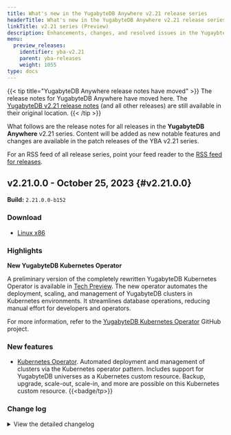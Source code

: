 ```yaml
---
title: What's new in the YugabyteDB Anywhere v2.21 release series
headerTitle: What's new in the YugabyteDB Anywhere v2.21 release series
linkTitle: v2.21 series (Preview)
description: Enhancements, changes, and resolved issues in the YugaybteDB Anywhere v2.21 preview release series.
menu:
  preview_releases:
    identifier: yba-v2.21
    parent: yba-releases
    weight: 1055
type: docs
---
```


{{< tip title="YugabyteDB Anywhere release notes have moved" >}}
The release notes for YugabyteDB Anywhere have moved here. The [YugabyteDB v2.21 release notes](../../release-notes/v2.21/) (and all other releases) are still available in their original location.
{{< /tip >}}

What follows are the release notes for all releases in the **YugabyteDB Anywhere** v2.21 series. Content will be added as new notable features and changes are available in the patch releases of the YBA v2.21  series.

For an RSS feed of all release series, point your feed reader to the [RSS feed for releases](../../index.xml).

## v2.21.0.0 - October 25, 2023 {#v2.21.0.0}

**Build:** `2.21.0.0-b152`

### Download

<ul class="nav yb-pills">
 <li>
   <a href="https://downloads.yugabyte.com/releases/2.21.0.0/yba_installer_full-2.21.0.0-b152-linux-x86_64.tar.gz">
     <i class="fa-brands fa-linux"></i>
     <span>Linux x86</span>
   </a>
 </li>
</ul>

### Highlights

**New YugabyteDB Kubernetes Operator**

A preliminary version of the completely rewritten YugabyteDB Kubernetes Operator is available in [Tech Preview](/preview/releases/versioning/#feature-availability). The new operator automates the deployment, scaling, and management of YugabyteDB clusters in Kubernetes environments. It streamlines database operations, reducing manual effort for developers and operators.

For more information, refer to the [YugabyteDB Kubernetes Operator](https://github.com/yugabyte/yugabyte-k8s-operator) GitHub project.

### New features

* [Kubernetes Operator](https://github.com/yugabyte/yugabyte-k8s-operator). Automated deployment and management of  clusters via the Kubernetes operator pattern. Includes support for YugabyteDB universes as a Kubernetes custom resource. Backup, upgrade, scale-out, scale-in, and more are possible on this Kubernetes custom resource. {{<badge/tp>}}

### Change log

<details>
  <summary>View the detailed changelog</summary>

<!-- ### New features

#### Other

* Integrates the `ap-south-2` region into YBA, updates the AWS AMIs to 8.8, and includes previously absent availability zones in the AWS regions. PLAT-10407
* Integrates SpecificGflags support into gflags audit, including a "readonly_cluster_gflags" field to tackle read replica overrides. PLAT-10616
* Introduces IAM support in the GCS backup configuration, enabling users to use workload identity credentials for backup storage config creation without manually passing json credentials via the UI/API. PLAT-10724
* Introduces DB node-based preflight validation for storage configurations used during backup/restore through the newly exposed gRPC `backupServiceValidateCloudConfig`, enhancing the reliability of backups and restores. A universe level runtime flag `skip_config_based_preflight_validation` is also added allowing users to skip these validations. PLAT-10725
* Introduces a `customer` level runtime configuration, `show_xcluster_config`, that unveils the underlying xCluster configurations from DR setups in the xCluster tab for better troubleshooting. PLAT-10734
* Rearranges `replicated-migrate` help message in ybctl for a more intuitive command flow, replacing its previous alphabetical order. PLAT-10970
* :Send GCP IAM flag to YBC for backup/restore in YBA Send GCP IAM flag,if given in the backup config,to YBC gRPC for backup and restore in YBA.Send GCP IAM flag to YBC for backup/restore in YBA PLAT-11042
* Introduces a new API for accessing a list of feature flag runtime configs, enabling dynamic rendering of UI component bases on flag values, without needing authorization. PLAT-11053
* Introduces a checkbox in the UI for the creation and editing of GCP storage configuration, facilitating the use of the USE_GCP_IAM feature. PLAT-11116
* Grants `update_profile` permission to ConnectOnly role, establishes a super admin check in the set runtime config key API, and prevents resetting of rbac runtime config. PLAT-11013,PLAT-11054,PLAT-11117
* Allows expanded role bindings for new resource types during role edits. Also permits viewing and updating users with requisite permissions, even after role editing. PLAT-11147
* Allows permission management in the performance advisor and disaster recovery user interface. PLAT-11344
* Expands access control by incorporating permissions to the performance advisor User Interface. PLAT-11344
* Now uses the request URI, not the request path, to authorize users during API calls. PLAT-11456
* *K8s Operator* - Automated deployment and management of  clusters via the K8s operator pattern.  Includes support for YBDB universe as a K8s custom resource.   Backup, upgrade, scale-out, scale-in, and more are possible on this k8s custom resource IDEA-664 -->

#### Improvements

* Introduces a local provider for enabling unit testing on the current host without the need to mock node managers, improving testing flexibility. PLAT-10055
* Corrects the architecture suffix for aarch64, enhancing URL distribution for local YB cluster testing. PLAT-10055
* Reimplements master operation completion check using ListMasters or ListMasterRaftPeers for efficient change configuration, now default, enhancing user workflow. PLAT-10162
* Prevents creation of a basic xCluster configuration if either universe is part of a transactional xCluster configuration. PLAT-10193
* Reduces PEX activation time by generating a PEX virtual environment on target's side for quicker and seamless python runtimes, mitigating slow execution issues in certain environments. PLAT-10217
* Reverts commit to address the issue of PEX activation slowdown of 4-8s in certain environments. PLAT-10217
* Reduces PEX activation time by generating a PEX virtual environment on target's side for quicker and seamless python runtimes, mitigating slow execution issues in certain environments. PLAT-10217
* Allows limited editing of in-use providers on the YBA UI, particularly beneficial for adding new regions. This feature introduces a new runtime config, retains unedited/unexposed provider details, and manages various enable/disable statuses for zones/regions. PLAT-10279
* Modifies the follower lag check to use the node endpoint instead of Prometheus metrics increasing reliability in scenarios where Prometheus might be down. Introduces a new runtime config `follower_lag.max_threshold` to allow control over the maximum time allowed for a tserver/master to lag behind peers. PLAT-10286
* Adjusts universe operations to update the database state only after completing actual tasks, refines KubernetesCommandExecutor to gather universe details from task parameters rather than the database, modifies parent workflows for GFlagsKubernetesUpgrade and KubernetesOverridesUpgrade to persist universe details to the database at workflow's end, and revises ConfigureDBApisKubernetes to store user intent in the universe after actual operation is executed. PLAT-10289
* Shifts the Prometheus configuration check to a preflight stage to early correct any configuration errors, although limitations remain for time syntax parsing in Golang. PLAT-10369
* Reduces false alarm rates by adjusting the severity label of the "DB Queue Overflow" alert from severe to warning, improving alert relevance. PLAT-10371
* Ensures predictability and prevents partial data deletion by disabling the master removal callback, relying on YBA for proper state clean-up. PLAT-10401
* Enables the display of restored tables (YCQL) in the front-end interface via the Restore List API. PLAT-10404
* Unifies all YBA python requirements to >=3.8, discontinuing support for Python 2 and disables Ansible offloading to the DB node if Python version is <3.8. PLAT-10475
* Integrates guard rails to check for existing tables before attempting to disable YCQL, enhancing data management. PLAT-10502
* Lets you set the `master_join_existing_universe` parameter to `false` post cluster creation, offering atomic replacement without recreating the config files. PLAT-10511
* Adds a public API endpoint for load balancers to identify the primary YugabyteDB instance in an HA configuration, thereby facilitating apt traffic routing. PLAT-10557
* Corrects the handling of missing Node UUIDs in 2.6 upgrades, ensuring universes created in older YBA versions can successfully execute tasks in newer releases and accessible in Read Replica (RR) clusters, thus preventing task failures. PLAT-10628,PLAT-10542
* Displays a warning when attempting to rotate node-to-node CA certificates for source universes in xCluster replication, informing that this action can interrupt replication and require a restart of the xCluster configuration. The warning also appears when toggling TLS encryption on/off for such universes, improving awareness of potential xCluster replication impact. PLAT-10660
* Augments the logging for backup schedules to aid in debugging issues related to incremental backups running more than once, particularly beneficial in resolving schedule failure alerts for users scheduling incrementals at short intervals. PLAT-10694
* Enhances chart zooming functionality to provide consistent scaling and fine-grained data points across various metrics, including YSQL and YCQL, by implementing unique tab names and updated table metric selection process. PLAT-10824,PLAT-10656
* Enables retrying the Upgrade KubernetesOverrides task for updating overrides on pods as the helm call is idempotent. PLAT-10977
* Introduces universe name and zone labels to DB pods and other resources established by YBA, dramatically aiding the creation of a shared service across multiple AZs, and offering smoother integration with CA automation systems. PLAT-10591,PLAT-10988
* Enables specification of a shared VPC project ID in the YBA UI for GCP providers, replacing the now redundant GCP project name field, enhancing VPC shared environment support and allowing better customization. PLAT-11065
* Introduces a `View Universe` option to inspect the user intent of the created universe and the status of the primary cluster and read replicas if available. PLAT-11107
* Revises backup prefix in YB to improve intuitiveness, triggering effortless grouping of parent and incremental backups. Backup storage locations become more human-readable linking parent and incremental backups. PLAT-11150
* Redefines the S3 directory hierarchy for YBA backups, resulting in a more intuitive and user-friendly structure to group full and incremental backups based on cluster uuid and parent backup uuid. PLAT-11150
* Updates Go version to 1.21.3 in YBA node agent and installer, enhancing security by fixing critical vulnerabilities. PLAT-11191
* Enables non-rolling gflag upgrade operations for YBC. This addition involves updating the gflag values in the cluster file, stopping and starting the YBC process, and updating the custom YBC gflag details in the clusters userIntent. Also ensures updated gflag values are applied during upgrade operations along with node binaries. PLAT-11198
* Adds `ts_live_tablet_peers` metrics to YBA charts, indicating the count of tablet peers (including followers and leaders) on each node. PLAT-11258
* Restores missing Path annotations in DrConfigController, PerfAdvisorController, TelemetryProviderController, and YbcController for smoother API interactions. PLAT-11264
* Allows support bundle collection even if a node fails or is down, preventing the bundle creation process from getting stuck. Also ensures stuck support bundles are deleted upon YBA restart. PLAT-11288
* Introduces new Memtable metric name, ensuring data visibility on master and version 2.20.0. Includes a migration script for swamper target files regeneration. PLAT-11315
* Redefines permission rules to grant `OTHER.READ` by default when `UNIVERSE.READ` is assigned, enhancing user's access to all associated resources. PLAT-11433
* Simplifies volume expansion process by ignoring errors during expansion of Persistent Volume Claim (PVC), allowing recreation of the Stateful Sets (STS), and then throwing any PVC expansion exceptions. This change improves error handling in the volume expansion process by continuing the operation despite issues at the PVC expansion stage. PLAT-11454
* Allows users to upgrade Linux OS VM directly through the universe creation page. PLAT-11482
* Prevents UI crash by adding compatibility check during image bundle addition on the universe creation page. PLAT-11482
* Allows collection of only recent core dumps from the request body. Adds two new fields in the `createSupportBundle` API: `maxNumRecentCores` to define the number of recent files to collect, and `maxCoreFileSize` to set a size limit for each file. Defaults for these fields are 1 and 25GB respectively, if not specified. PLAT-11505
* Enables disabling certificate validation for High Availability (HA) through runtime configuration for enhanced flexibility. PLAT-11526
* Allows custom role users to modify timezone using updateProfile API. PLAT-11585
* Now the list role binding API authorization only verifies for specific permissions, allowing users to view roles attached to their user profile. PLAT-11592
* Modifies version check workflow to handle non-existent settings and prevent rollbacks during a replicated migration if there's a YBA version change. PLAT-11630
* Revamps the UI wording by replacing `bootstrap` with `full copy`, modifying the modal text for better clarity and updating buttons to capital case. Includes the DR replica name in the switchover and failover modal titles and adjusts the confirmation text for clearer user interaction. PLAT-11664
* Introduces two Jupyter notebooks for xCluster and dr APIs use exemplification. Makes `bootstrapParams` an optional field for `set_tables` API and allows for skipping table bootstrapping when not passed during `add table`. Simplifies `create api` payload by using `bootstrapParams` instead of `bootstrapBackupParams`. Optimizes table selection in database during replication removal, focusing on YSQL tables. PLAT-11678,PLAT-11618,PLAT-10622
* Updates Akka version to 2.6.21 in YBA to support multiple subscribers. PLAT-11679
* Makes the lock and freeze mechanism for universe tasks simpler and easier to understand, reducing migration effort. PLAT-11769
* Adds backend API support for replicating colocated tables in xCluster UI. Introduces new table type and changes how tableID and tableUUID are used. Ensures better handling of table names and drops size info for child tables. PLAT-11770
* Simplifies on-prem setup by streamlining the movement of node-agents between providers, incorporating error message for download failures, and adding bind address for DNS usage. PLAT-11889
* Includes a runtime configuration `yb.node_ops.leader_blacklist.fail_on_timeout`, failing the `StopNodeInUniverse` operation if the leader blacklist doesn't complete within a set timeout. Beneficial for customers managing multiple failover layers to secondary databases. PLAT-11892
* Introduces a confirmation dialog for all edit operations on K8 based universes, ensuring consistency with VM based universes. PLAT-11943
* Displays the default master volume size as disabled and set at 50 GiB during the `Create universe` step for simplified setup. PLAT-11944
* Integrates BouncyCastle as the cryptographic provider for jwt token generation, enabling FIPS compliance. Adds BouncyCastleProvider to the security context before keyPair creation. PLAT-11952
* Increases readability of built-in Role descriptions by expanding the viewing area and adding a hover-over function. PLAT-11972
* Adjusts finalize info API to transmit universe name and version with uuid, reducing redundant API calls in UI. PLAT-11981
* Removes outdated provider credential update helper script to enhance security, and transitions away from Springframework encryptors to use Bouncycastle FIPS library for better compliance. PLAT-11999
* Includes alerts for db ysql/ycql webservers in YBA health checks to monitor 9070, 9300, and 13000 ports, enhancing awareness of node status. PLAT-12067
* Replaces the existing Python Cryptography library with OpenSSL to ensure future compliance with FIPS regulations while simplifying updates and reducing the need for major platform overhauls. PLAT-3538
* Incorporates support to replicate colocated tables through xCluster. The API adaptation only requires passing the parent table ID; the user interface remains unchanged. Make sure to follow the prerequisites for colocated replication, otherwise, replication won't function. PLAT-3748
* Allows certificate rotation for universes with expired certs by falling back to non-rolling upgrade from hot_reload. PLAT-4493
* Enables direct access to Master and Tserver UUIDs for each node within the Universe's nodes tab, easing debugging processes by eliminating the need to use the Master Admin UI. PLAT-5199
* Now allows retrying of the `Upgrade Kubernetes Universe` task. PLAT-8423
* Allows retry and abort operations for `InstallYbcSoftwareOnK8s` and `UpdateKubernetesDiskSize.java` tasks, enhancing task handling. PLAT-8425,PLAT-8426
* Optimizes upgrade process by prioritizing selection of an active tserver in the same region as the master leader, reducing time spent securing postgres connections in multi-region setups. PLAT-8975
* Allows users to disable the scraping of Kubernetes node metrics, that show CPU, memory, and disk utilization graphs for Kubernetes-based universes, with a new Prometheus flag. PLAT-9097
* Enhances backup script logging for better performance diagnosis. Logs capture start and end times of tasks, the time tasks enter and leave the queue, data transfer details, and command completion times. PLAT-9351
* Returns security vulnerabilities by upgrading the jackson-databind library to version 2.15.3 and changing to the latest managed version of ehcache at 3.10.8, from 2.10.6, that contained medium to critical severity vulnerabilities. PLAT-9635
* Introduces an API that automatically syncs users and roles from an LDAP server to a YBDB cluster running YSQL/YCQL, replacing the need for manual scripts. PLAT-9799
* Updates the generate script for easier usage, removes Azure ARM support, and reruns it with 8.9 as the desired version to address an issue with GPG key on older Almalinux 8 images. PLAT-12855

#### Bug fixes

* Introduces a confirm alert threshold step with a linkage to the alert configuration page for modifications and a reference line for the lowest replication lag alert threshold on the graph. Also separates metric filters into individual components to hide unnecessary split types from the user. PLAT-10138
* Restores an important check to prevent redundant disk modifications in the ResizeNode task, avoiding AWS's VolumeModificationRateExceeded error and facilitating smooth functioning. PLAT-10169
* Enhances the UI with support for failover, switchover and repairing halted DR configurations, while also adding DR and Universe DR state labels. PLAT-10170
* Enables restoration of backups moved from their original bucket to a different bucket in the same/another cloud, given the entire relative directory inside the bucket remains the same. PLAT-10179
* Refines error messaging during LDAP configuration by providing more specific feedback when an incorrect port is specified. PLAT-10181
* Enables fetching only universe-specific tasks for display on the universe task page, preventing the lack of task history for particular universes if they're not involved in the most recent 2000 customer tasks. PLAT-10194
* Disables user interface and API for Kubernetes Operator Enabled Universes to prevent state discrepancies. PLAT-10196
* Removes the UI and API access for Kubernetes Operator Enabled Universes to address late code review requests and maintain a cleaner runtime config cache. PLAT-10196
* Enables SpecificGFlags support in K8s operator, allowing AZ level overrides and modifying the method for editing K8s universe from the GFlags aspect. PLAT-10197
* Enables automatic deletion of related customer tasks/task info when a customer is deleted, speeding up platform startup in YBM environments. PLAT-10210
* Deletes respective customer tasks/task info upon customer deletion, speeding up platform startup times in YBM environments. PLAT-10210
* Allows adding a custom prefix to YBA application and audit logs through the new `filePrefix` field in `logging_config` and `audit_logging_config` APIs. PLAT-10223
* Expands OIDC authentication support to Kubernetes-based universes and resolves GFlags upgrade failure in these universes. PLAT-10277
* Introduces an enhanced metrics view to the DR config panel, featuring customizable granularity and new xCluster replication metric graphs. Furthermore, adds grouping and aggregation support to xCluster metrics, updates metric refetch logic for `live` graphs, and removes the configure RPO step from DR config creation. Additionally, it ensures fixed time interval data won't auto-refetch and introduces the ability to view top k nodes/ namespaces/ tables. PLAT-10283
* Ensures correct interpretation of special characters and spaces in log filtering by quoting the grep_regex variable passed to the command line script. PLAT-10321
* Allows volume size reduction during Full move in YBA with the use of `allow_volume_decrease` configuration for seamless instance type transitions from I3.2xLarge to I3.xLarge in AWS. PLAT-10325
* Ensures crash prevention on the `Create Alert` page by hiding the `default destination` option if no default destination is previously set by the user. PLAT-10340
* Allows the removal of a previously added Kube config file or pull secret file when editing a Kubernetes provider config on YBA, enhancing user flexibility. Also changes the wording on the edit form to indicate that an empty replacement equates to file removal. PLAT-10348
* Introduces an `active` field in the image bundles, hardens image bundle validation for region additions in the provider, and accommodates three types of bundles: YBA_ACTIVE, YBA_DEPRECATED, and CUSTOM. Transfers image bundle editing to the task and removes region references from the image bundle when the region is deleted. It now strictly fetches `active:true` image bundles for each provider & structure. PLAT-10363
* Enables defining custom resources for tserver and master pods via integrated K8sCustomResource in the K8s operator. PLAT-10386
* Introduces unit tests to verify upgrades request parameters, ensuring invalid API calls are properly rejected. PLAT-10394
* Simplifies the editing of universe by changing the order of master operations to improve shell master existence, changing config for each master and updating master addresses for all tservers and masters after every config change. PLAT-10400
* Ensures database state matches YBA expectations before initializing key operations, thereby preventing unexpected masters or tservers from interfering with the process. PLAT-10402
* Enables retries for ResizeNode+Gflags tasks by checking for any gflags changes, preventing `Nothing changed!` response if only the second phase fails. PLAT-10409
* Halts the construction of PEX with Python versions <3.8, unifies all Yugabyte Advanced (YBA) requirements to Python >=3.8 for secure updates of grandsio and cryptography, and adds a mandatory pre-check for Python version >=3.8 in YBA-Installer. PLAT-10415
* Introduces a helm precheck to fail the instance if the conditions ==false and =True are met. PLAT-10416
* Allows the status updater to detect resources outside of the operator namespace. PLAT-10417
* Enables the operator to efficiently manage resources outside its running namespace by embedding resource type, namespace, and name into the task. PLAT-10417
* Reverts status updater functionality to operate only in the designated namespace, not where the resource resides. PLAT-10417
* Enables the operator to efficiently manage resources outside its running namespace by embedding resource type, namespace, and name into the task. PLAT-10417
* Reverts status updater functionality to operate only in the designated namespace, not where the resource resides. PLAT-10417
* Enables the finalizer to return on deleting the `ybuniverse` resource, preventing delete command hang-ups post successful deletion. PLAT-10418
* Simplifies the reboot process during provision by using the Ansible shell module to execute commands directly, boosting the reconnection speed and improving universe creation consistency. PLAT-10422
* Introduces runtime flag checks for all new RBAC APIs, also marking them as `PREVIEW` via `@YbaApi` annotation. PLAT-10438
* Introduces the @YbaApi annotation to express API visibility and state, offering public, preview, internal, or deprecated states as status options. PLAT-10456
* Removes outdated definitions once part of the API, streamlining database operations and enhancing `swaggerGen` functionality. PLAT-10456
* Reverts overly aggressive swagger definitions removal and introduces manual marking as internal for better control and introduces YbaApi annotation. PLAT-10456
* Enables users to specify basic customer information via Helm install option, creating customers without UI interaction, fostering more efficacy in proof-of-concept use cases. PLAT-10477
* Enables the creation of a universe using disabled YBDB releases, which are now available in the `Create Universe` software version dropdown, potentially smoothing out universe creation workflow. PLAT-10481
* Introduces validation when assigning or adjusting role bindings for resources with generic permissions, ensuring correct role bindings for specified resources. PLAT-10483
* Reduces network bandwidth usage by disabling `help` showing in YB's Prometheus data scrapes by passing `show_help=false` to metrics endpoint. PLAT-10489
* Rectifies the Kubernetes operator's logic for picking/generating providers, ensuring it accurately uses the specified `providerName` from Universe CR or generates an auto-provider when absent. Fixes provider handling that previously incorrectly picked the first available. PLAT-10493
* Rectifies the Kubernetes operator's logic for picking/generating providers, ensuring it accurately uses the specified `providerName` from Universe CR or generates an auto-provider when absent. Fixes provider handling that previously incorrectly picked the first available. PLAT-10493
* Refines the logic of preexisting providerName handling in the K8s operator, ensuring the accurate selection of the provider name if specified, boosting universes' creation accuracy. PLAT-10493
* Corrects the provider selection process in Kubernetes operator, ensuring it now correctly picks the specified provider name for universe creation. If not specified, it auto-generates a unique one for Kubernetes-based installations. Also, fixes a flaw that previously selected the first Kubernetes provider regardless of specified provider name. PLAT-10493
* Resolves the KubernetesStatusUpdater Null issue found in dev testing by correctly initializing KubernetesOperatorController, which now ensures successful injection of the KubernetesOperatorStatusUpdater. PLAT-10494
* Extends `kubectl get` response for `ybuniverse` resource by showing additional Universe state and DB version columns, improving visibility of universe information. PLAT-10495
* Resolves a configuration issue by reading values from the runtimeConfig with a fallback to static conf, ensuring successful universe creation, especially when runtime config is defined at the customer scope. This prevents potential universe creation failures on recent master runs. PLAT-10496
* Allows building the YBA CLI binary using `make`, adding commands like `yba auth` for API Key connection, `yba provider list` to list current customer providers, and supporting CRUD operations for Providers and Universes. PLAT-10500,PLAT-10499,PLAT-10498
* Introduces a new YBButtonGroup Component and the corresponding storybook, akin to the one used for the ReplicationFactorField.tsx. PLAT-10507
* Increases the default retention period of the PITR configuration for transaction xCluster to 3 days, enabling late disaster response failovers. PLAT-10509
* Hides the DR Config APIs to prevent exposure in upcoming YBA versions as they are not yet finalized. PLAT-10510
* Introduces a pre-check for removeNodeFromUniverse to avoid removal failures, ensures `waitForDataMove` always executes to prevent data loss, and performs better cluster checks in removal processes. Additionally, includes a new runtime config `yb.always_wait_for_data_move` for more behavioral control. PLAT-10522
* Eliminates the `yb.always_wait_for_data_move` from RUNTIME-FLAGS.md, ceasing instance alive checks on node stop and removal. PLAT-10522
* Allows a rolling reprovision of DB nodes during software upgrade to avoid simultaneous reboots and subsequent client unavailability. PLAT-10527
* Reduces potential downtime during a rolling upgrade flow by avoiding node reboots during YBC software upgrades from version 2.14 to >=2.16 on Alma8 with YBA >=2.18.2. PLAT-10527
* Reverts unintended reboot during YBC upgrades or systemd updates on RHEL8 user mode systemd setups, mitigating potential downtime. PLAT-10527
* Enables CA certificate chains in YBA's trust store, fixes issues with deleting CA certificates, and handles migration of certificate chains during YBA migration V274, reducing user-facing UI errors. PLAT-10530,PLAT-10529
* Enhances the Postgres container upgrade script for superior error handling, ensuring smoother upgrade regardless of the Docker version, benefiting both replicated and K8s deployments. PLAT-10531
* Upgrades Google-java-format library version to ensure Java formatting aligns properly with Java 17 constructs. PLAT-10537
* Displays the database name as part of the Disaster Recovery (DR) components states during the xCluster setup bootstrapping process. PLAT-10539
* Refines the SupportBundleCRD to correctly interpret "GFlags" and fetch the customer UUID on-demand, preventing operator initialization failure at first boot. PLAT-10544,PLAT-10414
* Allows editing of universe configuration, adding multiple validations to ensure changes are correctly applied and preventing side-changes like gflag updates. PLAT-10547
* Restores missing UI padding in the backup section by adding a `.row` definition to the base of the backup. PLAT-10548
* Incorporates the `useTablespaces` boolean factor while listing backups. PLAT-10552
* Resolves the issue of backup failure due to NullPointerException when there are decommissioned but not yet removed nodes by adding blank/empty check for the private_ip field. PLAT-10554
* Introduces Prometheus basic auth configuration to YBA-installer and enables a successful migration from replicated to yba-installer. PLAT-10556
* Allows a short timeout for the node-agent connection check to speed up the handling of unreachable connections. PLAT-10558
* Addresses an issue where incorrect master key rotation occurs during the first backup/restore from an Encryption At Rest (EAR) universe to a non-EAR universe, ensuring a proper master key rotation operation and correct enabling of EAR. PLAT-10560
* Enhances SUSE Linux support by modifying the systemd unit directory for all OS in the SUSE family to address Universe creation failures due to differing parsing by ansible. PLAT-10561
* Enables periodic garbage collections to free up unused memory and updates the Java version used for Github lint checks, ensuring smooth system performance. PLAT-10574
* Eliminates stale PostgreSQL socket lock files upon pod startup in Kubernetes, preventing PostgreSQL from failing to start and offering seamless restarts. PLAT-10576
* Improves the reliability of backup restores in Docker-based installations by rectifying the command generated by `yb_platform_backup.sh`, addressing issues of the restore process failing due to inaccessible file paths. PLAT-10579
* Resolves the failure of the `yb_platform_backup.sh` restore commands in version 2.18.3 by fixing the `back_plat_version` variable assignment and addressing the "no such file or directory" error while running `pg_restore` inside the container. PLAT-10579
* Sorts table details and tables for GET xclusterConfig and DrConfig endpoints in reverse severity order, prioritizing bad statuses to enhance database health visibility. PLAT-10580
* Corrects an issue in the GetLiveTserversInPrimaryCluster method by considering `ToBeRemoved` state as `Live`, thus preventing the `invalid parallel backups` error during backup processes. PLAT-10599
* Enables successful project import to Idea with the latest master, ensuring uninterrupted workflow. PLAT-10603
* Prints stack trace for troubleshooting when Prometheus-metrics endpoint failure occurs, enhancing debugging capabilities. PLAT-10605
* Boosts reliability by ensuring EditUniverse tasks remain retryable even if Destroy Server subtasks fail partially due to script deletion. PLAT-10606
* Restores the display of the instance type for non-Kubernetes universes on the Primary Cluster Widget overview page, correcting an error that caused the "Number of Cores" field to show instead. PLAT-10608
* Displays TServer label on top of Disk and CPU Usage to prevent user confusion and enhances disk widget accuracy for K8 universes tests. PLAT-10609
* Avoids Node pages crashes by enabling optional chaining operator for undefined `accessKey` in `NodeConnectModal.js` and displays `<private key>` in the access command if the actual private key is unfindable. PLAT-10613
* Refines CPU usage alert calculation for new universe deployments, eliminating false alerts and enhancing accuracy. PLAT-10614
* Allows you to sync roles seamlessly before enabling the `use_new_authz` runtime flag, eliminating errors when adding new customers. PLAT-10618
* Rectifies proxy settings format in the `yb-file` when proxy is enabled, ensuring accurate pick-up at customer end. PLAT-10620
* Resolves backward compatibility issues in new YBA releases by ensuring successful task completion even when Node UUID is missing, a problem reported in multiple Universes. PLAT-10628
* Resolves the alert configuration issue when having multiple customers, enhancing the upgrade from version 2.19.3.0-b122 to 2.21.0.0-b12 to prevent Yugaware container from shutting down. PLAT-10629
* Ensures seamless pausing and resuming of Azure (encryption enabled) universe by fixing parsing of VM state, preventing `Could not find last PowerState for VM` error. PLAT-10630
* Rectifies prechecks for NFS-based backups in Kubernetes that resolves a "Directory not writable" error by converting directory write test commands into a tuple format compatible with both `kubectl` and SSH. PLAT-10632
* Corrects parsing of comma-separated security group inputs and open ports validation in AWS provider Configuration Validation, enhancing Successful Provider Creation. PLAT-10637,PLAT-10638
* Resolves scenarios post-YBA upgrade where Instance type needed to be displayed if migration script was not run, by correcting primary cluster configuration for k8 universe. PLAT-10639
* Expands a user's role binding automatically when extending their role to include `UNIVERSE.CREATE`, setting `allowAll=true` and an empty resource UUID. PLAT-10640
* Adds retry functionality to Cloud Provider Create task to address potential network intermittent issues, enhancing provider creation and bootstrap API operation. PLAT-10642
* Resolves the issue of YBButton displaying a white background on hover in the UI. PLAT-10645
* Adjusts the advanced restore form to maintain its `submitting` state until the API request has processed fully, preventing multiple submissions and ensuring users understand when their request is being processed. PLAT-10646
* Eliminates the issue of retaining "Outlier Tables" graph when switching between different universe metrics, ensuring a reset to the "Overall" section for each universe visited. PLAT-10658
* Increases Ansible timeout to handle slow disks and low CPU during Yugabyte unpacking, reducing node remove/add action exceptions. PLAT-10659
* Eliminates duplicate region codes from universe list items, ensuring regions shared by both the primary and read replica clusters aren't counted or shown twice. PLAT-10666
* Resolves numerous UI and RBAC issues, including lack of access to alerts, backups, and various tabs for superadmin, issues with roles and permissions, and non-working sort functionality. PLAT-10670
* Corrects the Disk Volume Usage Percent Graph in the outlier nodes mode to ensure accurate node-wise usage percentage distribution for partitions beyond the root partition. Also enhances the NODE_DISK_USAGE alert to support alerting on non-default mount points, ensuring proper disk monitoring in on-prem Universes with customized mount paths. PLAT-10676
* Enables `allowAll=false` and empty resource UUID set in the new RBAC when creating or updating role bindings, restricts `OTHER.SUPER_ADMIN_ACTIONS` permission in custom roles, user assignment of `SuperAdmin`role to any role bindings, and scoping down of system defined roles. No longer pass `resourceGroup` in the payload for `roleResourceDefinitions` for system-defined roles. PLAT-10689
* Introduces an option to add service account names to DB pods through `serviceAccount` in DB helm charts. PLAT-10691
* Reinstates the missing `Restore Tablespace` option for Incremental Backups, enhances the visibility of the `Backup location` button in Restore History, and removes the `Aborted` filter from Restore History. PLAT-10695
* Displays restored tables list in the restore history page, including details like time taken for restore, restored keyspaces/databases, and backup location. PLAT-10700
* Expands the retryability factors for SoftwareUpgrade and VMImageUpgrade tasks, enhances the universe lock with two phases for running validations and makes CertsRotate task retryable. PLAT-10701
* Enables retry for failed upgrade tasks, particularly for GFlag upgrade or TlsToggle tasks, maximizing task success rate. This also includes inclusions of validation runs between the two-phase universe lock, improving task processing reliability. The CertsRotate task has also been made retryable for added task resilience. PLAT-10701
* Refactors universe lock into two distinct phases: `lock only` and `freeze`, enabling run validations between these phases. The update doesn't necessitate any API alterations except for a task type addition. PLAT-10705
* Allows tasks to run between lock and freeze operations, handling any task failures smoothly without hindering upcoming tasks. PLAT-10705
* Resolves issues with V298 migration in the master, ensuring accurate conversion of the providerType field and enhancing safety. PLAT-10708
* Facilitates crashing of YBA if the operator thread fails on initiation, controlled by the runtime configuration `crash_yba_on_operator_init_failure`, now included in Helm chart changes. PLAT-10710
* Restores original data-test-id in the Encryption in Transit modal to fix issues with editing security locators and the submit button. PLAT-10713
* Enhances the primary cluster filter functioning by utilizing `isTserver` and `isMaster` fields, ensuring effective navigation in the nodes/pods section. PLAT-10717
* Allows developers to track cloud resources effectively by automatically filling in custom development tags during the universe creation process. Note that this doesn't apply to K8 and OnPrem as they lack a user tag list. PLAT-10727
* Introduces API examples for setting up high availability configurations on primary and standby servers, including adding certificates, creating HA configurations using the same authentication key, and promoting initial standby to active with the latest backup. PLAT-10729
* Displays a specific number of under-replicated tablet IDs during the `CheckUnderReplicatedTablets` subtask for easier troubleshooting. PLAT-10736
* Adjusts the xCluster UI to use `database` over `keyspace`, reflecting a terminology preference as users primarily use YSQL. Fixes a grammatical error in the source universe text. PLAT-10745
* Allows updating of cgroup size during the resize node flow to ensure its dependency on instance type/volume size. PLAT-10752
* Updates the ybainstaller to use Postgres 14.9, offering latest features and improvements from this version. PLAT-10753
* Ensures CEL validation checks that the number of nodes is greater than or equal to the replication factor. PLAT-10755
* Prevents unnecessary alterations in UniverseCRD.yaml parameters using CEL, ensuring consistency and stability in Kubernetes universe creation, while also fixing a minor duplication issue in replicationFactor. PLAT-10768
* Corrects user interface bugs, ensuring the auto-selected permission in RBAC visibly displays a tooltip for first-time users. PLAT-10780
* Introduces sample xCluster tests for local provider, demonstrating how data replication operates between two universes, and confirming data is correctly duplicated on the target universe. PLAT-10788
* Introduces sample xCluster tests for local provider, demonstrating how data replication operates between two universes, and confirming data is correctly duplicated on the target universe. PLAT-10788
* Allows the use of `su -c` to run commands as a specific user, enhancing compatibility with corporate sudo whitelists. PLAT-10794
* Enhances the documentation for the `bring your own encryption in transit` workflow, providing more detailed instructions for the verification process and explaining when a client certificate is needed. PLAT-10799
* Prevents selection of duplicate roles and accurately displays universe count in the portal even when no universes are present. PLAT-10802
* Fixes an error in Yugabyte Platform's `Replicated to YBA Installer Migration`, caused by hardcoded restore directory paths, enabling seamless system upgrades without backup failures. PLAT-10806
* Optimizes node-agent certificate updates by using serializable transactions with retry, reducing the risk of future changes and potential interference. PLAT-10809
* Disables "Edit Role" for system roles, enhancing security by prohibiting unintentional changes while still displaying role permissions and associated users. PLAT-10813
* Shifts common migration V311 to the Postgres directory to fix unit tests, prevent accidental deletion of customer data, and improve disk cleanup for enhanced performance. PLAT-10819
* Introduces a check to prevent unnecessary processing of disk/DB files when `ywFileDataSynced` is completed and `disableSyncDBStateToFS` is true, saving startup time. PLAT-10820
* Refines universe creation process with read replica nodes for on-premises universes by correcting a condition limiting proper node clean-up, enhancing the stability and reliability of universe creation. PLAT-10823
* Resolves broken GflagsUpgrades on Kubernetes by correcting dynamic request binding and adding missing JsonDeserialization annotations. PLAT-10827
* Introduces unit tests for the rollback feature in the YBA, enhancing API and utility file testing with task testing in the pipeline. PLAT-10829
* Introduces unit tests for software/rollback/finalize upgrade tasks, enhancing rollback support on both VM and k8s universes. PLAT-10829
* Fixes UI crashes with API's error response by introducing optional chaining for variables and a generic error message. PLAT-10835
* Disables `Add GFlags`, `Add as JSON`, and `Apply Changes` buttons on the GFlag UI page without UNIVERSE.UPDATE permissions. PLAT-10845
* Rectifies UI bugs to deliver precise information messages that clarify why backup on Universe is disallowed. PLAT-10849
* Corrects the issue with starting Azure VM instances, leading to successful Resume Universe operations in the 2.21.0.0-b65 build. PLAT-10859
* Removes the check for private IP during node agent installation, now defaulting to SSH when it's not set, avoiding installation skips and allowing universes to start up. PLAT-10860
* Updates the YBC version to 2.0.0.0-b15 on master, incorporating GKE SA related commits. PLAT-10866
* Restores YBC version back before it was updated to 2.0.0.0-b15 on Master. PLAT-10866
* Changes the `always_backup_tablespaces` runtime flag to hidden and defaults to false. PLAT-10867
* Changes the "useTablespace" option in the user interface to be unchecked by default with the "always_backup_tablespaces" runtime value now defaulting to false and hidden. PLAT-10868
* Expands Memtable metrics display by adding new metric names to normal_level_params.json, ensuring proper data visualization and improving compatibility with DB changes backported to 2.18. PLAT-10873
* Adjusts the smallest range for detailed metrics, by increasing the minimum metric query step to 3 scrape periods, while also removing the limitation on the minimum period. This change allows smooth scrolling regardless of metrics UI, and ensures data point accessibility at any time, eliminating error responses. PLAT-10877
* Enables swifter node addition by refactoring the AddNodeToUniverse scheme into a new model with advanced pre-check capabilities. PLAT-10878
* Refactors StopNodeInUniverse task to accommodate task freezing changes, ensuring smoother operation when a node stop is necessary. PLAT-10879
* Refactors the StartNodeInUniverse task to accommodate new task freezing changes and include a pre-check for the start node. PLAT-10881
* Refactors the DeleteNodeFromUniverse task to integrate new task freezing changes and shifts the delete node pre-check. PLAT-10882
* Refactors the `ReleaseInstanceFromUniverse` task, incorporating new task freezing changes and relocating pre-check for release node. PLAT-10883
* Enables earlier pre-check for reboot/hard reboot tasks to align with new task freezing modifications. PLAT-10884
* Refines node equality assessment and sequences subtasks in universe creation and editing more adeptly for fewer later issues. PLAT-10886
* Alters authentication protocols to fetch resource details based on a logged-in user's scope, eliminating unnecessary permission checks and enabling API token authentication. PLAT-10841,PLAT-10887,PLAT-10129,PLAT-10810
* Grants `ConnectOnly` role by default when no system roles are assigned, enhances error messages for incorrect permissions in Create Role API, and sets `OTHER.READ` as a prerequisite for `UNIVERSE.CREATE` permission. PLAT-10692,PLAT-10891,PLAT-10840
* Rectifies issues on CentOS 7 by invoking the ansible-playbook script first when the shebang line's length causes truncation. PLAT-10897
* Annotates the YugabyteDB APIs with correct visibility states including public, internal, preview, or deprecated, improves API documentation, and performs scrubbing operations for consistent API descriptions. Enhancements to the platform also include documenting SQL commands to disconnect a universe from the platform, deprecating certain UI functions, and displaying deprecation messages in red in API docs. Modifies the handling of runtime configs for API calls to boost performance, and eliminates the usage of enableYBC and installYBC in the UniverseTaskParams for streamlined operations. PLAT-10899
* Grants read permissions to Universe configuration and fetch logs API, addressing issues with creating Universe and loading availability zones. PLAT-10721,PLAT-10904
* Positions `Retry Task` button next to the Universe name and navigates to the Task tab upon retrying a failed task. PLAT-10905
* Streamlines the permissions required for URL Endpoints and their handling by the UI, restricts certain security adjustments without explicit permissions, and provides consistent information messages to users lacking necessary permissions. PLAT-10894,PLAT-10909,PLAT-10844
* Revises EAR according to API scrub 2.20 documentation, confirms all RBAC APIs are already internal, and announces no changes required for Support Bundle APIs. PLAT-10910
* Rectifies the visibility of RBAC permission errors when insufficient permissions prevent the "Create Support Bundle" button from functioning. PLAT-10917
* Sets the `updateSucceeded` bit to false by default prior to universe creation, preventing incorrect display of a validation success indication in the UI. PLAT-10924
* Integrates sync validation for all tasks in ITask, ensuring all common validations - such as short-running and param checks - occur before task submission. PLAT-10926
* Lowers the default timeout for the on-prem preflight check command from 3 hours to 5 minutes to prevent indefinite hang-ups. PLAT-10929
* Ensures proper permissions for .bash_profile files, eliminating errors when the `yugabyte` user reads/executes the file on OS's where these files are not automatically created. PLAT-10930
* Adjusts the `load_balancer_initial_delay_secs` gflag to increase the default timeout to 8 minutes, ensuring greater accuracy in the `waitForDataMove` function after master leader failover and preventing potential data loss. PLAT-10931
* Updates YBC version to 2.0.0.0-b16, fixing a GCP backup issue. PLAT-10932
* Allows downloading of support bundle with `UNIVERSE.READ` and `OTHERS.CREATE` permissions and deletion with `OTHERS.DELETE` and `UNIVERSE.READ` permissions. PLAT-10933
* Allows successful access key rotation for manually uploaded keys by generating the correct public keys, eliminating connectivity issues to DB nodes. PLAT-10935
* Modifies API tests to display all errors simultaneously, simplifying the troubleshooting process, and marks APIs including Alerting, PA, Telemetry, and Maintenance as indicated in the document. PLAT-10937
* Rectifies the SSO login glitch by shifting the RBAC enabled logic to the Authenticated container, ensuring uninterrupted login experience. PLAT-10942
* Introduces `disabled` feature for the `readOnly` and `backupAdmin` roles, correcting the API call made while altering passwords. PLAT-10960
* Establishes a foreign key constraint between customer and provider, eliminating dangling references, and facilitating cleanup of associated entities. PLAT-10967,PLAT-10969
* Adds support for partial upgrade, finalize, and rollback of Kubernetes universe database upgrades. PLAT-10971,PLAT-10974,PLAT-10973
* Updates the V290 migration process to reduce YBA startup time, by substitifying the lengthy query task with a faster one and enabling TaskGC to handle subtask deletion if query execution is prolonged. PLAT-10976
* Discourages attempts to replicate a subset of tables from a YSQL database with a reinforced restriction within the edit table modal, enhancing user awareness and preventing unsupported bootstrapping scenarios. PLAT-10982
* Prevents creation of extra xCluster/Disaster Recovery (DR) configurations for universes already engaged in transactional xCluster configurations, with tooltips explaining the action, enhancing user awareness and preventing configuration conflicts. PLAT-10984
* Enables control over container-level resources within a pod using overrides, offering container-specific resource adjustability primarily for `yb-cleanup` and `ybc`. PLAT-10990
* Marks the stability of xCluster APIs with appropriate annotations, making it easier to determine their dependability. PLAT-10991
* Enables read-only users to see `Create Backup` buttons as disabled to prevent backup initiation on the tables page. PLAT-10993
* Enables creation of xcluster replication with universe permissions only, eliminating the need for additional resource permissions. PLAT-11000
* Modifies API annotations for deprecated APIs in Backup/Restore/Schedules flow for clearer user understanding. PLAT-11001
* Unveils updates to user permissions, enabling Edit Universe and Edit Security buttons with UNIVERSE.READ permission, allowing the view of universe configuration, and adjusting backup and restore permissions for SuperAdmin. PLAT-11004,PLAT-10940,PLAT-10908
* Ensures actionable buttons display permission errors when clicked, enhancing user interaction with Certificates, Alert Policies, and User Roles management, particularly for SuperAdmin users. PLAT-11011
* :Fixed Typo from -fix :Buttons don't show perm error when clicked Fixed a typo [RBAC}UI]Buttons don't show perm error when clicked Add Certificate 2.Create Alert Policy 3.Delete and Edit User -Only SuperAdmin user 4.Edit/Delete System Roles PLAT-11011
* :New Rbac Validator changes -[RBAC|UI]Make superadmin permission changes on UI based on backend Implemented new Validator to support Api to permissions mappings.Previously,we used to maintain a api to perm mapping ourselves.But,now the mapping comes from the backend.Created a new rbac validator to adopt this.Changed all the occurrence of the old validator to new validator [RBAC|UI]Make superadmin permission changes on UI based on backend In backend,we have made changes to not enable/edit LDAP/OIDC/HA/Runtime configuration.We need to make sure UI is consistent PLAT-11016
* :Fix:Removal of data-testid New Rbac Validator changes -[RBAC|UI]Make superadmin permission changes on UI based on backend data-testid are accidently removed of this [[|diff ]]This diff adds this again [RBAC|UI]Make superadmin permission changes on UI based on backend In backend,we have made changes to not enable/edit LDAP/OIDC/HA/Runtime configuration.We need to make sure UI is consistent PLAT-11016
* :[dr]Set up PITR configs for added DBs without bootstrapping Previously,YBA did not set up PITR configs while adding new DBs to an existing xCluster config if no tables in that DB required bootstrapping.This diff addresses that issue.[dr]Set up PITR configs for added DBs without bootstrapping PLAT-11018
* ::Sort Instance type dropdown list by number of cores Sort Instance type dropdown list by number of cores One of the basic suggestions by both field team and Kannan was to ensure we just dont sort by instance type alone but alone by number of cores [UI]Sort Instance type dropdown list by number of cores Sort Instance type dropdown list by number of cores for public cloud providers PLAT-11020
* :Add ability to configure aggregate query aggregator and keep consistent query granularity Context When SplitMode is not NONE (.we’re dealing with topk,bottomk),YBA chooses a subset of time series to highlight by using the `topk`/`bottomk`aggregators provided by Prometheus.When picking a subset of time series to highlight,we would like to add an additional time series which is the aggregation over the set of time series (.the Prometheus instant vector)which pass the specified filters and is at the same granularity as the subset.Since our aggregated query currently drops `by`clause,we end up showing an aggregation over a potentially different level of granularity.As an example,consider a lag metric like `async_replication_sent_lag_micros`.Here we are interested in capturing the maximum lag at any point in time and reporting this at various levels of granularity (ex.cluster,namespace,table).The following query will show us the time series containing the maximum lag for each 36 second period:PromQL:Returned time series (a):Now looking at set of time series obtained by taking the max for each unique namespace we see there are only two time series returned.PromQL:Returned time series (b):Prior to this diff,we were dropping the `by`clause and using the aggregation specified for the query granularity (.max/min/avg by cluster/namespace/table,etc.)and applying it to the underlying instant vector.This meant that we would aggregate over all the times series from (a)instead of the two from (b).PromQL:In our example,this means we are taking the max over the four time series (a)shown above.In practice,this is not an issue if we aren't digging into various levels of granularity,but it would be nice to give the user the ability to choose how the aggregated query is aggregated and have it match the same level of granularity that they're currently on.A query which will take the average of the instant vector matching our intended granularity will look like:This takes the average over the 2 time series shown in (b).Changes -Adds a property called `aggregatedValueFunction`to `MetricSettings`for users to specify their desired aggregate query aggregator (same type as `NodeAggregation`).-The `aggregatedValueFunction`is then added as part of the metric context and wrapped over the constructed base query as the last step.-Keep the same level of granularity for aggregate queries by keeping the `by`clause in the base query.-Return a separate aggregate value time series for each label specified in the `Metrics.yml``groupby`field which isn't one of the current split labels.-This is because the split labels are the very labels we want to aggregate across.-Added a unit test to ensure we can set `aggregatedValueFunction`and have it correctly added to the query.*base query is being used to refer to the query expression for time series (b)[Platform]Add ability to configure aggregate query aggregation method and keep consistent query granularity When SplitMode is not NONE (.we’re dealing with topk,bottomk),YBA chooses a subset of time series to highlight by using the topk /bottomk aggregators provided by Prometheus.When picking a subset of time series to highlight,we would like to add an additional time series which is the aggregation over the set of time series (.the Prometheus instant vector)which pass the specified filters and is at the same granularity as the subset.Since our aggregated query currently drops by clause,we end up showing an aggregation over a potentially different level of granularity.As an example,consider a lag metric like async_replication_sent_lag_micros .Here we are interested in capturing the maximum lag at any point in time and reporting this at various levels of granularity (ex.cluster,namespace,table).The following query will show us the time series containing the maximum lag for each 36 second period:PromQL:Returned time series (a):Now looking at set of time series obtained by taking the max for each unique namespace we see there are only two time series returned.PromQL:Returned time series (b):Prior to this diff,we were dropping the by clause and using the aggregation specified for the query granularity (.max/min/avg by cluster/namespace/table,etc.)and applying it to the underlying instant vector.This meant that we would aggregate over all the times series from (a)instead of the two from (b).PromQL:In our example,this means we are taking the max over the four time series (a)shown above.In practice,this is not an issue if we aren't digging into various levels of granularity,but it would be nice to give the user the ability to choose how the aggregated query is aggregated and have it match the same level of granularity that they're currently on.A query which will take the average of the instant vector matching our intended granularity will look like:This takes the average over the 2 time series shown in (b).Releases/Backports:This improvement is strongly recommended for an PLAT-11026
* :Make the required permission annotation changes for APIs Modified the required permissions based on the discussion with the team.[PLAT][RBAC]Only superadmin should be able to do CRUD ops for HA As per older RBAC,both admin and superadmin can perform HA operations.We need to decide what to do going forward.[testschedulebackup-aws-rf3]DELETE:/api/v1/customers/{uuid}/schedules/{uuid}is not working with BACKUP_RESTORE permissions Permissions on User:Logs:[RBAC][YBA]YBA doesn't shows Universe cost,CPU usage and Disk Usage to users with View universe permission User roles:Builtin roles -Connect-only Custom roles -View Universe Resume/Pause Universe [testsimpleops-aws-nton-tls]api/customers/{uuid}/universes/uuid}/tables/{uuid}/create_backup is not working with UNIVERSE.BACKUP_RESTORE permissions /api/customers/{uuid}/universes/uuid}/tables/{uuid}/create_backup is not allowed with these permissions:{`resourceType`:`OTHER`,`action`:`READ`},{`resourceType`:`UNIVERSE`,`action`:`READ`},{`resourceType`:`UNIVERSE`,`action`:`BACKUP_RESTORE`},{`resourceType`:`ROLE`,`action`:`READ`},{`resourceType`:`ROLE`,`action`:`UPDATE`} PLAT-11025,PLAT-11028,PLAT-11017,PLAT-11009
* ::Make feature_flags.granular_metrics runtime flag as enabled by default Make feature_flags.granular_metrics runtime flag as enabled by default Make feature_flags.granular_metrics runtime flag as enabled by default Please make the runtime config enabled by default on master and 2.20 as part of change. PLAT-11045
* ::Make feature_flags.granular_metrics runtime flag scope to GLOBAL Make feature_flags.granular_metrics runtime flag scope to GLOBAL Make feature_flags.granular_metrics runtime flag as enabled by default Please make the runtime config enabled by default on master and 2.20 as part of change. PLAT-11045
* ::YBC upgrade imporvements Added following changes in YBC upgrade:-Moved YBC shutdown while polling upgrade task result rather than waiting for retries to exhaust.-We will attempt YBC upgrade directly by placing YBC package on DB nodes rather than YBA api url.-Reduced number of retries as having 30 does not add much value.-If we ever got command_failed error during YBC upgrade,we will only do the shutdown as upgrading again and again does not fix the actual issues.-disable the YBC upgrade scheduler for YBM deployments.Improve ybc upgrade in YBA Disable ybc upgrade scheduler PLAT-11050
* :Users without permission not able to login Axios intercepts the runtime config 401 and logouts the user.Fix:Prevent the axios from logging out till the runtime config is either loaded/failed Users without permission not able to login PLAT-11052
* Corrects the threshold setting for recreated "Backup Deletion Failure" alerts to match their original default values. PLAT-11055
* Ensures proper cleanup of running YBC processes and deletes YBC systemd units on your on-prem universe nodes during AnsibleDestroyServer operation, enhancing stability and efficiency. PLAT-11056
* Allows for the editing of provider details without resetting the enableNodeAgent field to false, preserving original settings. PLAT-11059
* Enables setting rollback variables values by fixing JsonProperty annotation and adds an API to check if additional finalize step is needed for upgrade. PLAT-11067
* Prevents automatic flag promotion during rollback support, now requiring manual user promotion through the finalize API during software upgrades and universe deletions. PLAT-11070
* Disables the `Backup tablespaces` checkbox in the `Backup` tab when `YCQL` is selected as the API type, preventing unnecessary selections. PLAT-11073
* Allows the removal of stale replication streams from the source universe during table deletion in failed replications status, preventing lingering streams after xCluster config alterations. PLAT-11076
* Eliminates confusing yet benign errors from the status updater, particularly for non-k8s universes, by integrating a no-op status updater through a newly created factory. Additionally, it fixes a bug concerning the k8s backport status updater operating on non-k8s universes. PLAT-11077
* Enables fetching DB metadata files at runtime and import if they're missing, primarily benefiting HA instances where local files aren't copied, ensuring successful gflag updates. PLAT-11082
* Mitigates gflags updates failure on promoted HA standby by fetching metadata files on demand during operations, instead of with each DB version parse. PLAT-11082
* Introduces compile time options to YBA build, facilitating OSS operator packaging by adding support in Java code, blocking all rest APIs access, disabling YugabyteD for non-community operators, and allowing for the integration of each universe with Yugabyted. PLAT-11084
* Expands options for building the yba package in community operator mode, enabling document generation for CRD properties, integration of each universe with Yugabyted for OSS K8s Operator, creation of a docker image fork and more. PLAT-11084
* Modifies the yb_backup.py script to address a bug causing restore failure when there are no tablespaces in the target universe, thus ensuring successful restores. PLAT-11094
* Revises the Role-Based Access Control (RBAC) User Interface to correct bugs, ensure disabling of alerts for SuperAdmin, enhance visibility of permission errors, and improve handling of missing read permissions. It also addresses problems where the same role is selected multiple times during role editing, or the inability to delete a user with proper permissions. PLAT-10956,PLAT-11096,PLAT-10803,PLAT-10938,PLAT-10948,PLAT-10950
* Allows the backup script to proceed unimpeded even if the Prometheus snapshot isn't found, ensuring successful data backup and replication installation migration. PLAT-11102
* Simplifies the user interface by replacing `formik` with `react-hook-form` in the create DR config modal, providing a link to the storage config page for users without any storage setups, and delivering minor design updates. PLAT-11103
* Generates user-friendly, easily identifiable names for the DR config, replacing previous random alphanumeric strings, which enhances user interaction and name recognition. PLAT-11104
* Clears go dependencies, effectively removing unused `sprig` for a cleaner and more streamlined codebase. PLAT-11105
* Disables the disaster recovery support in the backend by default, requiring runtime config API use and a specific curl request for activation. PLAT-11106
* Disables disaster recovery support in the backend by default, enabling it requires using runtime config API and making a specific curl request. PLAT-11106
* Reworks process of calculating cgroup size, moving it from NodeManager to UniverseTaskBase, to ensure correct application of cgroup settings and accurately reflect changes post resize operations with perAZ overrides. PLAT-11115
* Enables local provider-based unit testing for software upgrade and finalize tasks, with rollback testing to follow post 2.20.2 release. Modifies DB installation to support multiple versions. PLAT-11121
* Unveils the Node Actions button for users with UNIVERSE.READ permissions and introduces data-testids, allowing users to read node actions such as Connect and Show Live Queries comfortably. PLAT-11122
* Enables backup of `provision_instance.py` script and node agent certificates, enhancing migration from Yugabundle to YBA-installer, and resolving issues with full movement failures in high availability/replication scenarios. PLAT-11124,PLAT-11123
* Offers a dedicated parameter checking step for Kubernetes gflag upgrades, ensuring proper setup and inclusion of additional details in the universe upgrade controller. PLAT-11125
* Prevents page from going blank when selecting master nodes on the nodes tab in a dedicated node universe. PLAT-11131
* Marks APIs with appropriate annotations for Tables and Universes. PLAT-11133
* Allows for better tracking of work on a universe, such as gflags updates or software upgrades by creating immediate actions in a running state. Enhances the report on queued work for concurrent requests, ensuring the status accurately reflects these updates. PLAT-11136
* Includes support for retries in Operator Universe Create/Edit actions, prioritizes Delete tasks, and features an in-memory retry task count that clears post restart or when Universe is stable. Enhances task handling in case of failures. PLAT-11137
* Reverts update to make backup storage locations for incremental backups linked to parent backup more easily readable. PLAT-11150
* Task UUID now remains unchanged for backup/restore operations during Platform restarts, assisting in managing these processes. PLAT-11152
* Includes a confirmation dialog in the user interface for universe editing changes, reducing the risk of unfortunate errors, like incorrect node scaling. PLAT-11163
* Prevents data loss during migration from Replicated install with a custom root directory by correctly setting the base directory. PLAT-11173
* Allows passing both Java and PEM trust stores for TLS handshakes to support multiple CA certificates in YugabyteDB's trust store. Also, resolves an issue related to deletion of root certificates from the trust store. PLAT-11176,PLAT-11170
* Enhances the response of get safetime by including an estimation of data loss, making it more informative. PLAT-11180
* Fixes an issue where resetting the restore object associated with the xCluster object during restart led to replication failure. PLAT-11184
* Allows for obtaining the core count directly from the universe, fixing the broken CPU usage metric on Kubernetes universes while minimizing the need for resource overrides. PLAT-11185
* Adds retryability to CertsRotate and systemd upgrade tasks, enhancing task completion success rate. PLAT-11186
* Displays the list of deployed regions for each Disaster Recovery (DR) participant's primary cluster on the DR participant card in the UI. PLAT-11192
* Corrects RBAC annotation definition in Delete backup API for accurate alert triggering on backup failures. PLAT-11194,PLAT-11183,PLAT-11203
* Eliminates the persistent release dropdown issue when RBAC is enabled, ensuring a smooth user experience and successful cross version tests. PLAT-11206
* Allows consistency in universe states by synchronizing `specificGFlags` with `tserverGFlags/masterGFlags`. Supports both UI and API users in terms of gflags with temporary measures for older approaches. PLAT-11207
* Updates the Disaster Recovery (DR) APIs to utilize the newly specified APIs, enhancing functionality. PLAT-11208
* Reverts to previous method of reading from conf to avoid failure of Gflag upgrade in dual NIC scenarios. PLAT-11209
* Removes unnecessary errors when rolling back AutoFlags, ensuring a smooth rollback process, even when no AutoFlags are available to revert. PLAT-11212
* Enables cgroup tuning exclusively through the resize node API. PLAT-11215
* Removes quotes around `prom_snapshot`, fixing a regression causing backup restore failures on CentOS 7. PLAT-11216
* Displays estimated data loss in the YBA UI by calling GET safetime endpoint, enhancing data repair visibility. Helps identify safe time lags. PLAT-11217
* Limits log retrieval to one day for the ::log-bundle command to reduce waiting time, with an option to increase the number of days if needed. PLAT-11220
* Logs the highest follower lag for a specific server and associated tablet id, aiding in debugging when threshold checks pass. PLAT-11236
* Makes sure all related files on disk and table entries in the DB are fully cleared when a universe, provider, or customer is deleted, improving data cleanliness. This action includes enhanced deletion of universe, provider, and customer-related files, and updates foreign key references in provider schema to cascade on deletion. PLAT-10819,PLAT-11252
* Minimizes redundancy by skipping nodes during retry if they have already undergone upgrade/rollback actions. PLAT-11253
* Allows longer hostnames (up to 28 characters) for universe creation in on-prem provider instances and includes a preflight check for Python on the target node. PLAT-11254
* Blocks non-GET requests on HA follower's API access, reducing accidental universe creation or modifications. Retains certain special API functionalities for follower tasks. PLAT-11256
* Resolve a resource leak in YBClient by improving the removal process of TabletClient from AsyncYBClient. This change ensures the client map is always cleaned up properly. PLAT-11257
* Enables a single thread to write a runtime key to a scope at a time, reducing race conditions and preventing duplicate key errors for better API performance. PLAT-11259
* Introduces a new arg `useTserver` in the `yb_backup.py` script for successful backup operations on k8s and universes with dedicated master nodes, fixing S3 V2 backup failures. PLAT-11260
* Allows easier configuration of throttle parameters in Kubernetes universes by using a different method to fetch CPU cores when using custom resources. PLAT-11263
* Changes `replicated-migrate` to be hidden by YBA_MODE=ea; modifies help text to state that `replicated-migrate` is now in Early Access (EA). The YBA_MODE flag changes from `dev` to `ea`. PLAT-11274
* Adds a feature to disable version checking in yba-ctl createBackup/restoreBackup, offering users an option to bypass potential glitches. PLAT-11275
* Allows accounting for availability zone level overrides while calculating the provisioned IOPS for each node. PLAT-11289
* Deactivates the `Submit` button on the updated TLS modal for users with insufficient permissions, preventing a 401 error. PLAT-11295
* Enhances backup deletion process with retries, adjusts GCS backup batch size to 100 for best practice adherence, and ensures large backup deletion in GCP. PLAT-11299
* Corrects alert duration input label to accurately represent values in minutes instead of milliseconds. PLAT-11306
* Displays Smart Resize, Resize Node, and Full Move options for RR Cluster in the user interface, mirroring availability for the Primary Cluster. PLAT-11310
* Ensures rollback feature flag remains enabled post-upgrade and enhances UI components and flow related to upgrade finalization. PLAT-11332
* Allows default values for K8 custom resources to load correctly on the universe creation page. PLAT-11343
* Safeguards node resizing operations by updating disk `last modified` time only for affected nodes in a cluster, preventing erroneous resize errors in AWS. PLAT-11345
* Allows the use of a specified SSH user to run sudo commands, replacing the previous default "centos" user option in the RunHooks command. This enhances custom hooks flexibility. PLAT-11349
* Returns an error if a replication request is made for unsupported tables in xCluster and introduces a new `onlySupportedForXCluster` API query string to list only supported tables. PLAT-11352
* Alters UI components to use `xClusterSupportedOnly` query parameter instead of `onlySupportedForXCluster` when setting up replication. PLAT-11352
* Adjusts `yb_platform_backup.py` script for better performance on Kubernetes installations, enhancing backup and restore functions by targeting the correct version metadata files. PLAT-11354
* Minimizes UI crashes when a timezone is selected from User Profile and `Custom` date picker is used in the metrics tab of the Universe page. PLAT-11358
* Corrects annotation for multi_table_backup API to use UNIVERSE.BACKUP_RESTORE instead of UNIVERSE.UPDATE for accurate permissions application. PLAT-11363
* Allows rollback for universes tagged as ready and fixes new YSQL migration check, enhancing auto-finalize upgrade process. PLAT-11365
* Prevents update of software upgrade state in event of a pre-check failure. PLAT-11366
* Enables customization of environment variables in Prometheus container via the Statefulset YAML file. PLAT-11372
* Ensures remove table subtask in xCluster configuration retains restore object, boosting consistency across later subtasks. PLAT-11377
* Ensures smooth running of sbt swaggerGen by resolving its failure issues. PLAT-11378
* Updates in the YBA UI allow it to work with the new Disaster Recovery (DR) API changes. Now, it hits the DR API, while using existing xCluster components for various operations, when initiated from the DR page. With this change, the `edit DR modal` is removed for clarity. Future changes are planned to allow users to modify their replication lag and bootstrap storage config uuid settings. PLAT-11379
* Reduces error messages by calling API only when universe is not paused or in a transitional state. PLAT-11385
* Enables testing for turning on and off YSQL after universe creation with a new ConfigureDBApis test. PLAT-11396
* Renames function to "abortTask" from "abortCurrentTask" for task abortion, removing potential JS exceptions. PLAT-11404
* Allows retrying or aborting tasks from the global task page, using universe UUID extracted from task data. PLAT-11405
* Hides the "useTablespaces" option for 2.14 universes not enabled with YBC. PLAT-11409
* Avoids null pointer exception when adding a Read Replica in On-Prem universe with a GFlag in the primary cluster. PLAT-11417
* Improves local provider framework to enhance stability of tests by segregating base directory, adding IP range, and setting memory cap for processes. PLAT-11418
* Returns a `bad request` error instead of silently failing when attempting to edit a role name, and now issues a 409 status for role name conflicts. PLAT-11436
* Adds region and cluster type labels to yba-exported node metrics, enabling better filter capabilities for yba clients. PLAT-11446
* Allows faster universe creation/edit by streamlining node-agent authentication for ansible tasks. This enhancement omits unnecessary cryptographic executions after the first JWT validation by using session-based authentication, thus saving 2-3 minutes per single node universe creation/edit. PLAT-11449
* Enables successful Ansible workflow execution by correctly using released scripts rather than the previously attempted non-released `ansible_runner.sh`, preventing failures for YBM. PLAT-11450
* Solves migration issues from version 2.17.1-b78 to stable versions when editing primary universe or adding Read Replica(RR), by setting storageType for onprem and k8s clusters to null. PLAT-11452
* Enables setting gflags when adding Read Replica to a Kubernetes (k8s) cluster, resolving a UI regression issue. PLAT-11457
* Enables immediate access to a universe created in another session without refreshing the current session, and makes the restore button in global backups page available for superAdmin. PLAT-11460
* Expands task details API to include software version changes and allows overriding of gflags for pre-finalize state universes. PLAT-11461
* Eliminates the UI error that pops up while typing in the universe name during universe creation. PLAT-11462
* Stops empty string deletion for `kubeConfig` on K8s provider edit, addressing a bug causing universe creation failures on autofill local K8s providers after editing. PLAT-11464
* Shifts `validateRestoreOverwrites` call up to parent restore task to prevent xCluster bootstrapping failure, only activating on the first try but not on retries. PLAT-11468
* Allows node agent start-up in air-gapped AWS instances by utilizing chcon instead of semanage and optimizes firewall exception implementation. PLAT-11473
* Allows non-root users to perform backups on k8s YBA by adjusting the permissions for the /opt/yugabyte directory, fixing the backup failure issue. PLAT-11481
* Addresses the issue of K8s YBA backup failure due to permission problems on the /opt/yugabyte/yugaware directory in the K8s container. PLAT-11481
* Corrects Kubernetes restoration issue by removing reliance on retries flag, ensuring outdated versions don't cause errors. Also, prevents failure from unopenable, pre-existing node-agent files by skipping them during tar-untar. PLAT-11481
* Enables editing of user profiles for users created through LDAP without requiring email validation and fixes disabled `Save` button issue on read replica form during primary cluster creation. PLAT-11487
* Changes display of restore status from `Backup Failed` to `Restore Failed` in the restore history tab for clarity. PLAT-11489
* Fixes an issue where using the custom date picker in the create support bundle option switched the start and end dates, yielding only one day of logs. PLAT-11497
* Allows for self-scraping of Prometheus metrics in Yugaware on Kubernetes, aiding in identifying factors causing spikes in Prometheus memory. PLAT-11498
* Enforces read-only status for LDAP users, fixes UI bugs, and updates "Users" tab column name to "Username/Email". PLAT-11508
* Adds required authorization annotations to APIs, preventing breaks in audit logging when new RBAC is active. PLAT-11513
* Enables pre-upgrade checks to determine if finalization is needed post-upgrade, offers a list of related universes where XCluster might be interrupted during an upgrade, and refines the Rollback API error message for better clarity. PLAT-11519,PLAT-11067,PLAT-11365,PLAT-11069
* Incorporates cluster data into InstanceExistCheck parameters for improved handling of CreateUniverse failure scenarios. PLAT-11520
* Regenerates server certificates when the hostname in the configuration file changes, ensuring High Availability (HA) operations run smoothly. PLAT-11525
* Allows replacement of replicas in a DR config even after failover, without the requirement of the underlying xCluster config to be healthy. PLAT-11528
* Allows customization of `terminationGracePeriodSeconds` in YugaByte's helm chart. PLAT-11531
* Changes affected_node_names and similar labels from space-separated to comma-separated to align with notification templates' specifications. PLAT-11532
* Corrects a regression that caused platform restarts to fail in resuming backup tasks and releasing universe locks, thus ensuring the stability of backup and restore tasks during platform restarts. PLAT-11533
* Incorporates a rollback upgrade feature supporting standalone universes, updates upgrade modals, integrates `enable_rollback_support` runtime flag with `New DBVersionWidget` across all universe states, and blocks actions based on upgrade states. Maintains old upgrade flow for XCluster universe. PLAT-11334,PLAT-11336,PLAT-11333,PLAT-11332,PLAT-11536
* Introduces a universe scope based runtime config `enable_rollback_support` for better management of finalize/rollback upgrade APIs. PLAT-11544
* Introduces `yba universe upgrade software` command for easier universe software upgrades. PLAT-11553
* Updates s3cmd tool to latest version 2.3.0 for better compatibility with AlmaLinux 8+ and other new Linux distros. PLAT-11559
* Incorporates CA rotation tests through localProvider to ensure enhanced certificate management. PLAT-11565
* Ensures correct length validation for the Java non-proxy field in the YBA installer. This change also enables skipping config validation for easier future workarounds. PLAT-11568
* Introduces support for SMTP TLS connection to use YBA's trust store, enhancing email alerts' security and preserving existing configurations' backward compatibility. PLAT-11580
* Enables backups taken during the monitoring phase to be restored on the same universe and filters out test autoflags when fetching promoted autoflags. Ensures version check during restore is always performed on the rollback DB version. PLAT-11535,PLAT-11596
* Cleans up the unused `hostPath` from the Yugabyte helm chart, eliminating any confusion without impacting the database's operation or capacity usage. PLAT-11597
* Allows forceful termination of ongoing universe tasks if force deletion is permitted, ensuring smoother universe deletion. PLAT-11605
* Allows Universe actions to continue even if the Software Upgrade fails, eliminating unnecessary disabling and improving overall user experience. PLAT-11610
* Disables the same release version on the upgrade modal if the universe is currently on that version and ensures the universe state now updates after upgrade, rollback, finalize, or retries. PLAT-11614,PLAT-11600
* Initiates a backend setup for the Troubleshooting Service, also forms a designated folder for further development. PLAT-11621
* Applies restriction on setting role bindings for LDAP users with the upgraded RBAC setRoleBindings API. PLAT-11627
* Guards against instability by displaying error messages on toast when a PAUSE task fails, and ensuring delete function is only activated when `force delete` is checked. PLAT-11637
* Resolves the issue of child Python processes not terminating correctly when a task is cancelled, ensuring proper signal processing. PLAT-11640
* Allows success in adding on-prem nodes using NodeAgent by aligning preflight response processor workflows. PLAT-11641
* Disables volume resize feature for master pod during edit workflow, graying out the option in the user interface until backend support is ensured. Backporting needed for versions 2.20 and 2.18. PLAT-11644
* Allows super admin user access to Dashboard and Universes page even when no universe is available by checking permissions from user_role_bindings. PLAT-11649
* Enables direct manipulation of instance types from on-premises providers with add, list, describe, and remove commands. Also augments task retry, redirecting failed node creation attempts in Azure. PLAT-11654,PLAT-11646
* Updates both `-classic` and `-core` Java packages in your home library to version 1.2.11 for more advanced capability. PLAT-11662
* Prevents non-super-admin users from changing global runtime configurations, ensuring stricter role-based access control. PLAT-11667
* Ensures only selected keys are cached and prevents inadvertent fetching from the runtime configuration cache. PLAT-11670
* Ensures universe overrides apply properly, resolving a regression. Fixes the non-rolling gflags upgrade and guarantees in-memory universe use in workflows. Updates TestGkeSAbackup, ensuring it no longer fails by correctly setting Kubernetes overrides. PLAT-11672,PLAT-10289
* Sets up basic infrastructure for database access, controllers, task scheduling, and unit tests to kickstart backend development. PLAT-11673
* Prevents unselecting `Include Future Universes` when `Create Universe` is selected as a role permission. PLAT-11675
* Enhances tooltip when making a new user, clarifying automatic assignment of `Connect Only` role for users without built-in roles. PLAT-11676
* Shifts to Play 3.0.x, leveraging Pekko to mitigate vulnerabilities in the latest Akka library. PLAT-11680
* Corrects the Prometheus scrape configuration in YBA installer to properly set scheme for all HTTPS ports, not just 443, aiding accurate metrics collection. PLAT-11681
* Details the steps to create one load balancer for all tablet servers in a multi-Availability Zone single namespace deployment. PLAT-11684
* Enables creation of Read Replica without needing UNIVERSE.CREATE permission, fixing previous UI bug. PLAT-11691
* Allows `ReadOnlyClusterDelete` action to still run if the universe is broken. PLAT-11702
* Corrects the Edit Backup API to require OTHER.UPDATE permission instead of OTHER.READ, ensuring a better consistency in permissions handling. PLAT-11715
* Resolves an issue with universe creation failing on RHEL8 due to an error in installing Linux packages following a change from HTTPS to HTTP mirror links. PLAT-11723
* Adds `mainTableUUID` field to index tables list for improved cross cluster replication control and allows table details retrieval using either table uuid or table id. PLAT-11771
* Restricts LDAP group rights by preventing them from obtaining DB superuser status and login permissions. PLAT-11776
* Restricts switchover unless all tables in a database are part of the xCluster config, simultaneously addressing incorrect status updates on xCluster config restart. PLAT-11778
* Avoids erroneous universe deletion failure messages in Azure Provider by validating public-ip assignment before performing deletion, especially beneficial for setups with restricted public-ip permissions. PLAT-11779
* Eliminates silent task failure when multiple actions like pausing or deleting a universe, node operations, or GFlag upgrade are in progress. PLAT-11781
* Allows adding regions to the universe without modifying the placement, reducing restrictions and avoiding failures during the process. PLAT-11783
* Allows high availability (HA) during replicated migration while avoiding issues with Prometheus targets and switching to Federated. Blocks migration when HTTP/HA are both enabled. PLAT-11785
* Ensures the "Delete Storage Config" modal doesn't reappear after a storage configuration with the same name is created post deletion. PLAT-11787
* Introduces a new software upgrade API that supports rollback, minimizing breaking changes in user code. Also, adds a new parameter to disable auto finalize within the existing software upgrade API. Updates rollback support version to 2.20.2 from 2.21.0.0 for cross-cluster support. PLAT-11480,PLAT-11792
* Enables editing the Replication Factor (RF) for Read Replica (RR) clusters in the universe. Avoids toast error at `no changes applied by the edit universe`. Resolves issue of increasing node size in RR clusters failing. PLAT-11810
* Allows the modification of the Replication Factor (RF) on the Read Replica (RR) User Interface (UI). Ensures proper feedback of changes and eliminates errors when applying adjustments. PLAT-11810
* Corrects an issue affecting on-prem universes with multiple mount points, ensuring Prometheus expressions for disk usage metrics are generated correctly. PLAT-11813
* Introduces tests for various read-replica edit scenarios including adding nodes, altering replication factors, plus improved error log understanding. PLAT-11825
* Allows setting maximum parallel threads for `isBootstrapRequired` RPC call using the `is_bootstrap_required_rpc_pool.max_threads` runtime config. PLAT-11841
* Allows storage config to be stored in the DR Config, rendering bootstrap parameters optional for API endpoints. Prevents deletion of a storage config if used by the DR config. PLAT-11844
* Divides call home data into customer, providers, universes, and users metadata ensuring sensitivity and honoring multi-tenancy. Separates universe and provider details into individual JSON formats. PLAT-11857
* Includes customer task table in YBA metadata for support bundle, enhancing information available for debugging. PLAT-11858
* Assigns default operating system versions per cloud type instead of having a global default, eliminating potential confusion while setting custom image bundles to default. PLAT-11865
* Prevents k8s universe freeze caused by failed upgrade precheck ensuring uninterrupted upgrade tasks. PLAT-11867
* Allows editing of the number of cores/volume size of master/tserver on the K8 universe without failure messages. PLAT-11868
* Simplifies YBM runtime by moving package install steps to the AMI building time, including installing bits and configuring the cgroup, tagged with `yb-prebuilt-ami`. This specifically includes installing cgconfig services on CentOS, potentially affecting server_base_linux.yml. PLAT-11870
* Ensures xcluster compatibility with colocation changes by retaining old behaviour if db version lacks colocatedInfo changes. PLAT-11886
* Updates Xcluster UI flow, disables upgrade delay time box when rolling upgrade is unchecked, hinders upgrade button during pending universe state, shows build number on Rollback modal, ensures consistent upgrade modal display from overview and action items, maximizes overview page space of k8 universes, and restores rollback button availability on actions dropdown for xCluster setup universes. PLAT-11633,PLAT-11866,PLAT-11601,PLAT-11734,PLAT-11888,PLAT-11772
* Safeguards YSQL/YCQL ports changes through configure DB APIs at individual VM node level, reducing risk of disruptions on unaffected nodes. Supports modifying ysqlServerRpcPort on a running universe. PLAT-11908
* Enables successful editing of read replica clusters, even if primary cluster details are missing in the request payload. It ensures correct volume size changes and smooth operation despite null ‘masterK8sNodeResourceSpec’ in taskParams. Additionally, uses ‘availableReplicas’ instead of ‘readyReplicas’ when determining health. Eliminates errors while increasing the number of nodes in a Read Replica in a Kubernetes universe. PLAT-11914,PLAT-10289
* Ensures Tserver pods retain YBC container operation during AZ migration by maintaining the YBC Helm value as true, thus preventing YBC from disabling during master rolling updates. PLAT-11919
* Allows correct editing of the RR cluster configuration, ensuring that all nodes remain in the node details set during any increase or decrease in node count, while maintaining appropriate data consistency across different locations. PLAT-11921
* Ensures smarter creation of Amazon Linux 2 PEX venvs to prevent failure due to long shebang lines. Adds a fallback for executing ansible-playbook directly in case no shebang is found, along with cleaning up repeated virtual environment creations. PLAT-11938
* Turns off SSH key expiry notification until the corresponding key rotation feature is properly tested and released. PLAT-11956
* Enables use of Azure disks larger than 4095 GB where host caching must be set to None, improving performance by preferring ReadOnly in all other scenarios. PLAT-11962
* Updates YBC version to 2.0.0.0-b21, keeping it current and up to date. PLAT-11963
* Allows correct restoration of Prometheus data during replicated migration by locating snapshots in the proper directory. PLAT-11964
* Hides internal server commands in node-agent, permits unregistration even with corrupted data, fetches only manually provisioned on-prem providers, allows provision_instance.py to use non-Yugabyte users, and enables custom node-exporter port usage in precheck. PLAT-11976
* Adds volume node affinity troubleshooting to the YBA troubleshooting guide. PLAT-11979
* Simplifies storage class selection by using deviceInfo instead of hardcoded values or overrides. Eliminates redundant storage setting options, making upgrades clearer. PLAT-11918,PLAT-11980
* Enables proper migration of string settings in Replicated to yba-installer, improving functionality and user experience. PLAT-11985
* Updates backend API for DR operations, modifies UI mappings and wrappers, and adds `RbacValidator` component to remaining DR actions. PLAT-11987
* Ensures sufficient space in YBA before transferring core files, enhancing the efficiency of core file collection. PLAT-12000
* Unhides server command for node agent and enhances help message clarity. PLAT-12001
* Blocks universe edit for asymmetric clusters and moves the geo-partitioning feature to a provider level runtime config for enhanced user control. PLAT-12003
* Adds ability to query, fetch and store universe details and pg_stat_statements data in TS storage. PLAT-12012
* Enables running SQL queries against specific YugabyteDB nodes via API, now manually enabled for safety. OSS mode removal done due to functionality issues. PLAT-12013
* Lowers the default application logging level to DEBUG from TRACE for better production usage, enhancing trace logging efficiency. Also introduces clean-ups on string concatenation. PLAT-12020
* Updates configure nic script to fix universe creation failures in Almalinux 9 graviton clusters. PLAT-12025
* Ensures successful mounting of ephemeral disks on AlmaLinux 9, particularly on AWS c5d instances, by specifying the device_path. Fixes potential AMI setting issues and optimizes Ansible scripts. PLAT-12026
* Resolves a bug in the K8s operator's custom resource where not specifying the object in the spec led to a Null Pointer Exception (NPE). PLAT-12028
* Adds classes to query metrics and tests for Prometheus API client, boosting metric retrieval. PLAT-12029
* Simplifies the software upgrade process for universes with xcluster by removing autoflag promotion checks based on versions. This eases the upgrade process even when different universes are on diverse versions. PLAT-12030
* Ensures proper update of backup task status upon completion for more accurate tracking. PLAT-12033
* Allows display of instance type on Edit Universe even when OS patching is disabled by removing the architecture type parameter. PLAT-12035
* Refreshes the layout and text across the Disaster Recovery (DR) workflows, offering clarified instructions and alert messages, updated text in modals and dialogs, a hyperlink in DR backup config steps, and some user experience upgrades. It also redirects alert configuration page link to open in a new tab for better navigation. PLAT-12039
* Eliminates unnecessary ConsoleLoggingErrorHandler from AwsQueryImage method as it fails due to the unavailability of the VM search pattern. PLAT-12040
* Resolves the issue of the k8s operator still using legacy gflags that was causing construction errors. PLAT-12041
* Allows for smooth transition from self-signed to CA-signed certificates, regenerating files as needed during reconfiguration without causing harm, even when there's no hostname change. PLAT-12045
* Adjusts the reset feature for the database version value to only happen during creation phase, preventing inaccurate version display in the Edit Universe page. PLAT-12050
* Stabilizes MasterTask page by adding subtask group type in the createPreflightValidateBackupTask in the CreateBackupSchedule. Lessens task page instability and lessens unpredictability related to task progress bar appearance and disappearance. PLAT-12055
* Displays separate view for Rollback upgrade task types and integrates Rollback runtime flag in DBVersion widget. Fixes minor issues such as non-fetching of impacted xCluster universes during universe finalization and display typos. PLAT-12056,PLAT-12057,PLAT-11335
* Introduces UI components for the Troubleshooting (TS) framework, including a MetricSplitSelector, ClusterRegionSelector, YBDateTimePicker, and ZoneNodeSelector. New utilities include constants, date formatting, and object checking, as well as classes to convert universe/node data and process TS service data. This update also features functional components for handling node issues and displaying metrics. PLAT-12065
* Updates `isYsqlAuthEnabled` function to process specific GFlags instead of using deprecated `tserverGflags`. Ensures accurate determination of Ysql auth status. PLAT-12066
* Includes "crash_yba_on_operator_failure" configuration in Helm chart for runtime adjustments. PLAT-12069
* Includes version information in the finalize upgrade tasks and adds completion time to task status API. PLAT-12071
* Integrates RBAC for rollback feature, includes `enableYbc` in upgrade payload, and disables UI elements for unauthorized operations. PLAT-12078
* Updates to the npm build-and-copy script now correctly retrieve map files and address missing assets in the YBA UI Region Map. The change ensures consistent behavior between `build:ci` and `build` scripts. PLAT-12094
* Allows deletion of a node agent for individual nodes when the skipprovisioning is set to true for its on-prem Provider. PLAT-12104
* Introduces a script to detect and terminate YB DB processes automatically. PLAT-12107
* Blocks OIDC setup when multi-tenant setting is enabled for enhanced security. PLAT-12113
* Reduces potential data loss margin by 1000 times through adjustments to the Prometheus query for more accurate reporting. Change from long to double data types enables decimal capture. PLAT-12152
* Corrects the way deprecated and preview methods display in the API documentation, ensuring method names are visible and deprecation notices are clear. PLAT-12153,PLAT-11061
* Allows login from both `api/v1/login` and `api/login` endpoints, enabling continuous itest/API access and customerUUID details retrieval after HA failover. PLAT-12154
* Simplifies the on-prem node/universe removal process by ignoring opentelemetry collector deletion if not installed, preventing failure of on-prem provider removal when otel-collector installation is turned off. PLAT-12155
* Allows API users to see the `gceApplicationCredentials` property by converting it from JsonNode to String, ensuring the property lists in swagger. Ensures backward compatibility for old API users. Recommends iTest/UI to use a stringified json format. PLAT-12156
* Disables rollback options for universes updated from non-rollback support versions, ensuring compatibility with UI elements. PLAT-12157
* Eliminates the problem of YBC GFlags Universe task getting stuck at 54% due to unnecessary python warnings. PLAT-12158
* Introduces a new API endpoint for editing storage configuration or parallelism in DrConfig. Also marks universes used for DR as used in the associated storage configurations. PLAT-12203
* Adds on-premise manual provisioning steps to all releases and ensures consistency. Fixes minor issues and permits configuring a non-default `node_export` temporary directory. PLAT-12213
* Eliminates the occurrence of blank pages in the Perf Advisor UI, covering a rare edge case, and enhances the UI response to various situations. PLAT-12214
* Eases the handling of different architectures in GitHub image tag publishing automation by applying a count check for hyphens inside the tag. The current parsing issues in find_docker_tag.py are resolved, allowing for accurate extraction of build tags. PLAT-12219
* Prevents crashes on older providers when operating system patching is turned on by using optional chaining to access metadata of ImageBundle. PLAT-12229
* Fixes installation error by installing Locales only on alma-based clusters, not on centos clusters where it causes failure. PLAT-12233
* Removes unused `enableVolumeEncryption` from the universe crD within Kubernetes, simplifying universe creation. PLAT-12234
* Displays `-` instead of current date for indefinite backup expiry, enhancing backup details readability. PLAT-12241
* Skips the `CheckNodeSafeToDelete` subtask for delete read replica clusters ensuring quicker deletion process. PLAT-12242
* Ensures correct and consistent time format on the task detail page, preventing unwarranted banners from showing during an upgrade-precheck failed state. PLAT-12246
* Enables a new views for releases with abilities to add, edit, disable, or delete them on a dedicated page. Includes unique features like searching versions by number, displaying only `active` releases, and viewing the latest releases on refresh. Allows importing new releases by URL or file upload. PLAT-12061,PLAT-12060,PLAT-12059,PLAT-12062,PLAT-12250
* Switches storage in pg stat statements to save query latencies rather than raw data for better anomaly detection and moves query details to a separate table to lighten stats table. PLAT-12260
* Updates the yba-installer template to correctly display the YCQL P99 metric, which was missing due to a previous oversight. Ensures metrics are displayed even after upgrades. PLAT-12275
* Ensures external load balancer attachment to pods when `enableExposingService` is set to `EXPOSED` in yboperator. PLAT-12276
* Adds a null check and default value for `enableExposingService` for the Universe to have an external load balancer even if it is set to `EXPOSED`. PLAT-12276
* Ensures successful GCP provider creation for v1 APIs by adding a safe check for the presence of `details` construct. PLAT-12293
* Allows control over enabling YugabyteD UI for OSS k8s charts and community operator by using overrides. PLAT-12294
* Optimizes the system to not display a node agent status in Universe Health Check Page for a failing K8 universe. Modifies Check Node Agent button to show only for VM-based universes and when specific properties are enabled. PLAT-12298,PLAT-11297
* Corrects the handling of "zone 0" in AKS deployments, ensuring successful creation of multi-AZ clusters without deployment errors. PLAT-12307
* Corrects the underreplicated master alert expression error caused by transition from code to YAML file, restoring alert functionality. PLAT-12331
* Corrects an issue where backup restore fails due to test autoflags, now ensuring successful restores irrespective of backup autoflags. Doesn't affect tserver flags. PLAT-12374
* Enables YSQL audit logging gflags separately from YCQL, ensuring independent audit logging configurations. PLAT-12378
* Rectifies the startup failure in the development environment due to migration issues with v315. PLAT-12379
* Allows restoration of table-by-table backups in YugabyteDB version 2.20 by modifying the overwrite condition check for table-level YCQL. Corrects the issue where the API request was incorrectly treated as overwrite, causing failures. The check now ensures no repetition of keyspace in restore requests and confirms table names provided are available in backed up tables. PLAT-12390
* Introduces pre-checks to verify DB/OS compatibility based on glibc version during node creation/editing or software upgrade starting from YBA 2.20. PLAT-12457
* Allows sending platform diagnostics securely over HTTPS to prevent potential data leaks and maintain backwards compatibility with older versions. PLAT-3450
* Adds YBOpsRecoverableError in missing areas of python methods for easier VM reboots on SSH connection fails and handles pending cleanups. PLAT-5653
* Allows smoother backup creation and restoration through generalized version checking, reducing reliance on hardcoded paths. This change improves handling of YBA-ctl version in the yba-installer version flow, minimizing error due to missing version_metadata.json file. PLAT-6164
* Sets a default password for the PostgreSQL superuser when installed via YBA-installer, requests a password for non-local connections. PLAT-6724
* For the `Edit Universe` task, node details are now saved and user intent is kept unchanged until the end of the task, allowing better task progress tracking. PLAT-6752
* Introduces a DB migration for K8s universes, transitioning from instance types to K8s custom resources API optimizing resource specifications. PLAT-7020
* Publishes OpenShift certified helm charts and plans to deprecate the OpenShift operator flow, replacing it with the certified helm charts process. PLAT-7408
* Incorporates YBA metadata, including the YBA call home JSON, into the support bundle to aid data addition to the adoption database, particularly for air-gapped installations. PLAT-7706
* Allows handling of concurrent updates to the same universe resource with the redesigned YB universe reconciler. New operator work queue collapses multiple change requests into a single call. This also simplifies future reconciler implementations. PLAT-7727
* Standardizes Universe Creation UI elements for consistency in button styles, padding, and component types. Improves navigation and readability on smaller screens. PLAT-7817
* Boosts error handling by adding extra validations to reject edit attempts on non-editable fields. PLAT-7864
* Corrects a punctuation error in the Edit Gflags page and enhances the UI to display a reload modal if gflags are updated, confirming the changes made before application. PLAT-10452,PLAT-8078,PLAT-7272
* Allows retry operation for editing Kubernetes universe, ensuring cleanup of volumes and preventing the reuse of PVs and PVCs, increasing operational resilience. PLAT-8420
* Offers ability to retry EditKubernetesUniverse task. Only creates disk resize tasks if size differs from current volume on the pod. PLAT-8422
* Allows for retrying the `Upgrade Gflags` task on Kubernetes, resolving issues caused by helm non-idempotency. PLAT-8427
* Allows reinstallation or repair of a faulty node-agent server in existing cloud-based universes. Choice to apply changes selectively. PLAT-8585
* Guards against starting EditUniverse tasks that can't handle certain changes, like increasing volume while adding a node, creating an incorrect universe state. It also ensures `nodePrefix` remains unaltered. PLAT-8586
* Introduces a runtime configuration `wait_for_server_ready.timeout` that replaces the static 10-minute wait to cater to users with a massive number of tablets requiring extended local bootstrap time. PLAT-8632
* Introduces basic YAML and scaffolding for creating RestoreJobs, adding support for establishing backup policies via CRD. PLAT-8859
* Corrects the restore script, ensuring accurate regex matching and proper file copying for Prometheus data. Resolves Prometheus restore skipping in YBA backup and restore script. PLAT-8895
* Allows correct use of custom SSH users other than `centos` during the instance creation for GCP via API or UI eliminating provider invalidation and hang issues. PLAT-9007
* Enables LDAP support with RBAC, generating role bindings based on the role identified from LDAP or LDAP group mapping. Custom roles are currently unsupported and role scope is set to resources under associated customer. TokenAuthenticator authorization omitted when RBAC runtime config is not enabled. Resolves UI redirection and local storage issues with SSO login. Removes password requests during user creation when SSO is enabled. PLAT-9084
* Blocks region/zone modifications if linked to nodes in on-premise providers, ensuring safe deletion by including not-in-use instances in checks. PLAT-9108
* Blocks region/zone modifications if linked to nodes in on-premise providers, ensuring safe deletion by including not-in-use instances in checks. PLAT-9108
* Blocks editing of regions/zones if related on-prem nodes exist, to prevent deletion of unused but associated zones/regions. PLAT-9108
* Enables custom headers in YugaByte API responses by including HSTS headers to improve https portal security, support custom headers for possible enterprise-level needs, and prevent `unavailable` errors when accessing the server via http. Ensures `HSTS` and other high-priority security-related headers like X-Content-Type-Options can be added per user requirements, especially in versions 2.18+ where nginx won't be used. PLAT-9109
* Allows setting custom HTTP headers, including HSTS and other security-focused headers, in YB API responses, specifically for k8s deployments in 2.18+. This not only maintains the flexibility from 2.16 and older versions while transitioning away from NGINX but also addresses high-priority security demands effectively. PLAT-9109
* Allows disabling TLS for s3cmd to support http-based S3/MinIO endpoints, introduces a temporary `no-ssl` flag in yb_backup.py. PLAT-9397
* Enables waiting for clock sync before restarting tserver or master process following an out-of-band reboot. Can be disabled by setting `yb.wait_for_clock_sync.inline_enabled` to false. Effectively manages clock skew. PLAT-9452
* Reduces unnecessary gflags upgrades in YBM by ensuring userIntent properties are updated, preventing changes to all nodes during upgrades. PLAT-9468
* Adds a pre-check to ensure a node's safety before its release or deletion, by verifying it has no remaining tablets and is not part of the master quorum. PLAT-11231,PLAT-9504
* Allows listing of all replication slots in a universe with the addition of a new API for CDC replication slot. PLAT-9552
* Adjusts UI widget behavior based on Role-Based Access Control (RBAC) configuration. If RBAC is enabled, permissions are loaded and validated at component level using a validation wrapper. If allowed, the component load proceeds with an overlay for users without adequate permissions. If RBAC is disabled, the UI reverts to existing logic. Credentials are not cleared on encountering a `401 unauthorized` http status if RBAC is enabled. PLAT-9700
* Allows installation and upgrade with yba-ctl without changing the current directory. Enhances debugging by improving logging and error messaging when loading state fails. PLAT-9734,PLAT-8364
* Installs Otel Collector during VM universe creation, configures audit logging via gflags, and sets up basic log export through otel collector configuration file. PLAT-9857
* Enables managing audit logging and exporting settings for specific universes and installing or upgrading OpenTelemetry collector on existing database nodes. PLAT-9858
* Simplifies log management by ensuring audit logs and data from YSQL and YCQL logs are properly exported and parsed. Enhances Otel Collector configuration to handle log line prefixes and updates. PLAT-9860
* Enables finalizing software upgrade during the universe's monitoring phase, which includes YB-Tserver and autoflag promotions. PLAT-9993
* Enables rollback of YugabyteDB software upgrades. Automatically restores old configurations, fetches nodes requiring rollback, adjusts versions on masters and tservers, validates installation of rollback version, and updates the software version details. PLAT-9994
* Assigns universe states based on task status and blocks specific actions depending on the universe's state, enhancing upgrade and software control. PLAT-9995
* Maintains upgrade tasks to show universe upgrade history and stores YugabyteDB version upgrade history, preventing scheduled deletion. PLAT-9997
* Enables rollback of auto-flag configurations via yb-client changes during an upgrade rollback. PLAT-9999

#### Other

* Upgrades node_exporter from vulnerable version 1.6.1 to safer and updated 1.7.0 for better security measures. PLAT-11234
* Upgrades various Java dependencies such as okio, http3, Amazon SDKs, akka-actor, play, docker, and setuptools to address high and medium vulnerabilities. PLAT-11227,PLAT-11619
* Upgrades Paramiko version to enhance security and address previous vulnerabilities, following recommendations from the security team. PLAT-12337
* Upgrades python cryptography package to 41.0.7 and python pycryptodome package to 3.20.0 to address potential vulnerabilities, enhancing the system's security. PLAT-12338

</details>
